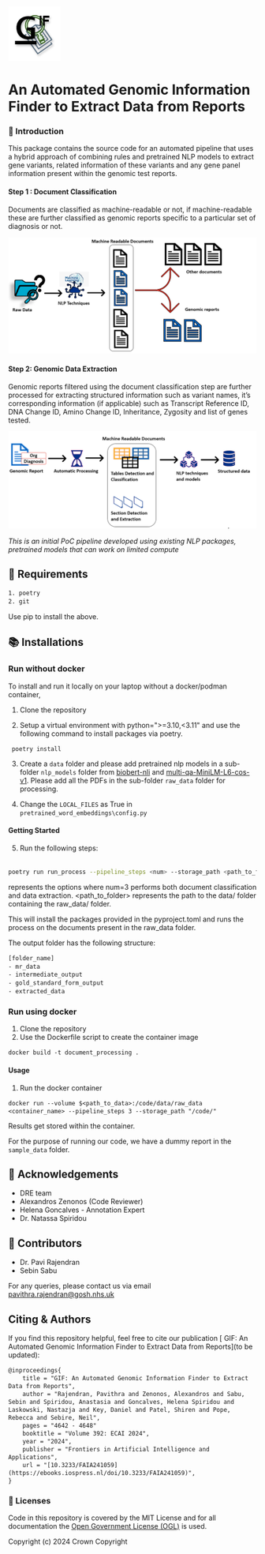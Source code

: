 
![alt text](docs/gif.png) 

# An Automated Genomic Information Finder to Extract Data from Reports

### 🚀 Introduction
 
This package contains the source code for an automated pipeline that uses a hybrid approach of combining rules and pretrained NLP models to extract gene variants, related information of these variants and any gene panel information present within the genomic test reports. 

#### Step 1 : Document Classification

Documents are classified as machine-readable or not, if machine-readable these are further classified as genomic reports specific to a particular set of diagnosis or not. 

![alt text](docs/document_classification.PNG)

#### Step 2: Genomic Data Extraction

Genomic reports filtered using the document classification step are further processed for extracting structured information such as variant names, it’s corresponding information (if applicable) such as Transcript Reference ID, DNA Change ID, Amino Change ID, Inheritance, Zygosity and list of genes tested. 

![alt text](docs/genomic_extraction.PNG)

*This is an initial PoC pipeline developed using existing NLP packages, pretrained models that can work on limited compute* 



## 📝 Requirements
```bash
1. poetry
2. git
```
Use pip to install the above.

## 📚 Installations

### Run without docker

To install and run it locally on your laptop without a docker/podman container,

1. Clone the repository

2. Setup a virtual environment with python=">=3.10,<3.11" and use the following command to install packages via poetry.
  ```shell
   poetry install
   ```
3. Create a ```data``` folder and please add pretrained nlp models in a sub-folder ```nlp_models``` folder from [biobert-nli](https://huggingface.co/gsarti/biobert-nli) and [multi-qa-MiniLM-L6-cos-v1](https://huggingface.co/sentence-transformers/multi-qa-MiniLM-L6-cos-v1). Please add all the PDFs in the sub-folder ```raw_data``` folder for processing. 

4. Change the ```LOCAL_FILES``` as True in ```pretrained_word_embeddings\config.py``` 

#### Getting Started
5. Run the following steps:
```bash

poetry run run_process --pipeline_steps <num> --storage_path <path_to_folder> 
```
<num> represents the options where num=3 performs both document classification and data extraction. <path_to_folder> represents the path to the data/ folder containing the raw_data/ folder.

This will install the packages provided in the pyproject.toml and runs the process on the documents present in the raw_data folder.

The output folder has the following structure:
```bash
[folder_name]
- mr_data
- intermediate_output
- gold_standard_form_output
- extracted_data
```
### Run using docker
1. Clone the repository
2. Use the Dockerfile script to create the container image

```
docker build -t document_processing .
```
#### Usage

1. Run the docker container
```
docker run --volume $<path_to_data>:/code/data/raw_data <container_name> --pipeline_steps 3 --storage_path "/code/"
```

Results get stored within the container.

For the purpose of running our code, we have a dummy report in the ```sample_data``` folder.

##  🤝 Acknowledgements
* DRE team
* Alexandros Zenonos (Code Reviewer)
* Helena Goncalves - Annotation Expert
* Dr. Natassa Spiridou 

##  🤝 Contributors
* Dr. Pavi Rajendran
* Sebin Sabu

For any queries, please contact us via email pavithra.rajendran@gosh.nhs.uk

## Citing & Authors

If you find this repository helpful, feel free to cite our publication [ GIF: An Automated Genomic Information Finder to Extract Data from Reports](to be updated):

```
@inproceedings{
    title = "GIF: An Automated Genomic Information Finder to Extract Data from Reports",
    author = "Rajendran, Pavithra and Zenonos, Alexandros and Sabu, Sebin and Spiridou, Anastasia and Goncalves, Helena Spiridou and Laskowski, Nastazja and Key, Daniel and Patel, Shiren and Pope, Rebecca and Sebire, Neil",
    pages = "4642 - 4648"
    booktitle = "Volume 392: ECAI 2024",
    year = "2024",
    publisher = "Frontiers in Artificial Intelligence and Applications",
    url = "[10.3233/FAIA241059](https://ebooks.iospress.nl/doi/10.3233/FAIA241059)",
}
```

### 📃 Licenses

Code in this repository is covered by the MIT License and for all documentation the [Open Government License (OGL)](https://www.nationalarchives.gov.uk/doc/open-government-licence/version/3/) is used.

Copyright (c) 2024 Crown Copyright


